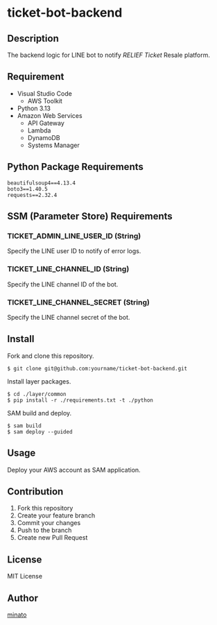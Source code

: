 # ticket-bot-backend

## Description

The backend logic for LINE bot to notify _RELIEF Ticket_ Resale platform.

## Requirement

- Visual Studio Code
  - AWS Toolkit
- Python 3.13
- Amazon Web Services
  - API Gateway
  - Lambda
  - DynamoDB
  - Systems Manager

## Python Package Requirements

```
beautifulsoup4==4.13.4
boto3==1.40.5
requests==2.32.4
```

## SSM (Parameter Store) Requirements

### TICKET_ADMIN_LINE_USER_ID (String)

Specify the LINE user ID to notify of error logs.

### TICKET_LINE_CHANNEL_ID (String)

Specify the LINE channel ID of the bot.

### TICKET_LINE_CHANNEL_SECRET (String)

Specify the LINE channel secret of the bot.

## Install

Fork and clone this repository.

```
$ git clone git@github.com:yourname/ticket-bot-backend.git
```

Install layer packages.

```
$ cd ./layer/common
$ pip install -r ./requirements.txt -t ./python
```

SAM build and deploy.

```
$ sam build
$ sam deploy --guided
```

## Usage

Deploy your AWS account as SAM application.

## Contribution

1. Fork this repository
2. Create your feature branch
3. Commit your changes
4. Push to the branch
5. Create new Pull Request

## License

MIT License

## Author

[minato](https://www.minatoproject.com/)
